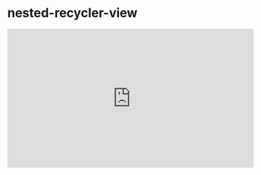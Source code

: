 # nested-recycler-view

<iframe id="video" width="560" height="315" src="https://www.youtube.com/embed/J95SOuLfaMY" frameborder="0" allow="autoplay; encrypted-media" allowfullscreen=""></iframe>
